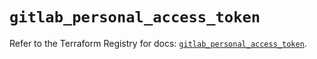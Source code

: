 # `gitlab_personal_access_token`

Refer to the Terraform Registry for docs: [`gitlab_personal_access_token`](https://registry.terraform.io/providers/gitlabhq/gitlab/18.2.0/docs/resources/personal_access_token).
